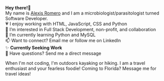 <b> Hey there!👋 </b> <br>My name is <u>Alexis Romero</u> and I am a microbiologist/parasitologist turned Software Developer.<br>
💗 I enjoy working with HTML, JavaScript, CSS and Python<br>
👀 I’m interested in Full Stack Development, non-profit, and collaboration<br>
🌱 I’m currently learning Python and MySQL<br>
📫 Want to connect? Email me or follow me on LinkedIn<br>
✨ <b>Currently Seeking Work</b><br>
💬 Have questions? Send me a direct message

When I'm not coding, I'm outdoors kayaking or hiking. I am a travel enthusiast and your fearless foodie! Coming to Florida? Message me for travel ideas!
<!---
aromero1995/aromero1995 is a ✨ special ✨ repository because its `README.md` (this file) appears on your GitHub profile.
You can click the Preview link to take a look at your changes.
--->
